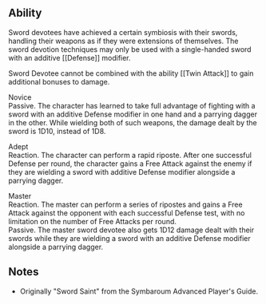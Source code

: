 ## Ability
Sword devotees have achieved a certain symbiosis with their swords, handling their weapons as if they were extensions of themselves. The sword devotion techniques may only be used with a single-handed sword with an additive [[Defense]] modifier.

Sword Devotee cannot be combined with the ability [[Twin Attack]] to gain additional bonuses to damage.

Novice<br>Passive. The character has learned to take full advantage of fighting with a sword with an additive Defense modifier in one hand and a parrying dagger in the other. While wielding both of such weapons, the damage dealt by the sword is 1D10, instead of 1D8.

Adept<br>Reaction. The character can perform a rapid riposte. After one successful Defense per round, the character gains a Free Attack against the enemy if they are wielding a sword with additive Defense modifier alongside a parrying dagger.

Master<br>Reaction. The master can perform a series of ripostes and gains a Free Attack against the opponent with each successful Defense test, with no limitation on the number of Free Attacks per round.<br>Passive. The master sword devotee also gets 1D12 damage dealt with their swords while they are wielding a sword with an additive Defense modifier alongside a parrying dagger.
## Notes
* Originally "Sword Saint" from the Symbaroum Advanced Player's Guide.